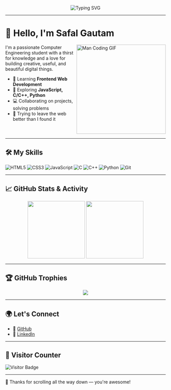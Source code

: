 <!-- Profile Banner -->
<p align="center">
  <img src="https://readme-typing-svg.herokuapp.com?font=Fira+Code&size=24&duration=3000&pause=1000&color=58A6FF&center=true&vCenter=true&width=435&lines=Hey!+I'm+Safal+Gautam+%F0%9F%91%8B;" alt="Typing SVG" />
</p>

---

# 👋 Hello, I'm Safal Gautam

<img src="https://media.giphy.com/media/qgQUggAC3Pfv687qPC/giphy.gif" width="280" align="right" alt="Man Coding GIF" />

I'm a passionate Computer Engineering student with a thirst for knowledge and a love for building creative, useful, and beautiful digital things.

- 🌱 Learning **Frontend Web Development**
- 🧠 Exploring **JavaScript, C/C++, Python**
- 💻 Collaborating on projects, solving problems
- 🚀 Trying to leave the web better than I found it

<br clear="right"/>

---

## 🛠 My Skills

![HTML5](https://img.shields.io/badge/HTML5-%23E34F26.svg?&style=for-the-badge&logo=html5&logoColor=white)
![CSS3](https://img.shields.io/badge/CSS3-%231572B6.svg?&style=for-the-badge&logo=css3&logoColor=white)
![JavaScript](https://img.shields.io/badge/JavaScript-%23F7DF1E.svg?&style=for-the-badge&logo=javascript&logoColor=black)
![C](https://img.shields.io/badge/C-%23A8B9CC.svg?&style=for-the-badge&logo=c&logoColor=white)
![C++](https://img.shields.io/badge/C++-%2300599C.svg?&style=for-the-badge&logo=c%2B%2B&logoColor=white)
![Python](https://img.shields.io/badge/Python-%233776AB.svg?&style=for-the-badge&logo=python&logoColor=white)
![Git](https://img.shields.io/badge/Git-%23F05033.svg?&style=for-the-badge&logo=git&logoColor=white)

---

## 📈 GitHub Stats & Activity

<p align="center">
  <img src="https://github-readme-stats.vercel.app/api?username=gtm-safal&show_icons=true&theme=algolia&count_private=true" height="180em"/>
  <img src="https://github-readme-stats.vercel.app/api/top-langs/?username=gtm-safal&layout=compact&theme=algolia&langs_count=8" height="180em"/>
</p>

---

## 🏆 GitHub Trophies

<p align="center">
  <img src="https://github-profile-trophy.vercel.app/?username=gtm-safal&theme=algolia&no-frame=true&row=1&column=6"/>
</p>

---

## 🌍 Let's Connect

- 🔗 [GitHub](https://github.com/gtm-safal)
- 🔗 [LinkedIn](https://www.linkedin.com/in/gtm-safal/)

---

## 🔎 Visitor Counter

![Visitor Badge](https://komarev.com/ghpvc/?username=gtm-safal&style=flat-square&color=58a6ff)

---


🌟 Thanks for scrolling all the way down — you're awesome!

